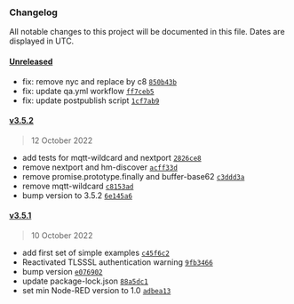 ### Changelog

All notable changes to this project will be documented in this file. Dates are displayed in UTC.

#### [Unreleased](https://github.com/ptweety/node-red-contrib-ccu/compare/v3.5.2...HEAD)

- fix: remove nyc and replace by c8 [`850b43b`](https://github.com/ptweety/node-red-contrib-ccu/commit/850b43b15e82c46cab3b4c5035efd6689980cc4d)
- fix: update qa.yml workflow [`ff7ceb5`](https://github.com/ptweety/node-red-contrib-ccu/commit/ff7ceb53ecc3b9b4a9fd81587e8d7f1e1ee8e252)
- fix: update postpublish script [`1cf7ab9`](https://github.com/ptweety/node-red-contrib-ccu/commit/1cf7ab9451d81cfd3976cdc474ccb3c1d527bc18)

#### [v3.5.2](https://github.com/ptweety/node-red-contrib-ccu/compare/v3.5.1...v3.5.2)

> 12 October 2022

- add tests for mqtt-wildcard and nextport [`2826ce8`](https://github.com/ptweety/node-red-contrib-ccu/commit/2826ce8feafc36ca12d05c61c210505ac88c43ab)
- remove nextport and hm-discover [`acff33d`](https://github.com/ptweety/node-red-contrib-ccu/commit/acff33d571d4d637bb86f68fc82c21a7d83264e1)
- remove promise.prototype.finally and buffer-base62 [`c3ddd3a`](https://github.com/ptweety/node-red-contrib-ccu/commit/c3ddd3a8622a167b1a4af1f3233b3c0202d88255)
- remove mqtt-wildcard [`c8153ad`](https://github.com/ptweety/node-red-contrib-ccu/commit/c8153ad3522bc323735a2b541a91ee475a3b1477)
- bump version to 3.5.2 [`6e145a6`](https://github.com/ptweety/node-red-contrib-ccu/commit/6e145a62ae59e3c4e47378744862b91c9b0e8a61)

#### [v3.5.1](https://github.com/ptweety/node-red-contrib-ccu/compare/v3.5.0...v3.5.1)

> 10 October 2022

- add first set of simple examples [`c45f6c2`](https://github.com/ptweety/node-red-contrib-ccu/commit/c45f6c2e1f1522370c2864ed9e3ce96d122b3de4)
- Reactivated TLSSSL authentication warning [`9fb3466`](https://github.com/ptweety/node-red-contrib-ccu/commit/9fb3466d16d640b11cec22ab47fdd62c7a367d3b)
- bump version [`e076902`](https://github.com/ptweety/node-red-contrib-ccu/commit/e076902bb64dba54e4f65c301c75315a1a350c4d)
- update package-lock.json [`88a5dc1`](https://github.com/ptweety/node-red-contrib-ccu/commit/88a5dc1df4fcee609b7d467fa5a433972aafde2e)
- set min Node-RED version to 1.0 [`adbea13`](https://github.com/ptweety/node-red-contrib-ccu/commit/adbea139b1d04eb0c4148034aa2af3a0aa8eb9a3)
